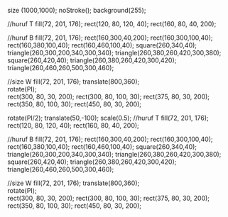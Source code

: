size (1000,1000);
noStroke();
   background(255); 


//huruf T
fill(72, 201, 176);
rect(120, 80, 120, 40);
rect(160, 80, 40, 200);

//huruf B
fill(72, 201, 176);
rect(160,300,40,200);
rect(160,300,100,40);
rect(160,380,100,40);
rect(160,460,100,40);
square(260,340,40);
triangle(260,300,200,340,300,340);
triangle(260,380,260,420,300,380);
square(260,420,40);
triangle(260,380,260,420,300,420);
triangle(260,460,260,500,300,460);

//size W
fill(72, 201, 176);
translate(800,360);   
rotate(PI);   
rect(300, 80, 30, 200);
rect(300, 80, 100, 30);
rect(375, 80, 30, 200);
rect(350, 80, 100, 30);
rect(450, 80, 30, 200);

rotate(PI/2);
translate(50,-100);
scale(0.5);
//huruf T
fill(72, 201, 176);
rect(120, 80, 120, 40);
rect(160, 80, 40, 200);

//huruf B
fill(72, 201, 176);
rect(160,300,40,200);
rect(160,300,100,40);
rect(160,380,100,40);
rect(160,460,100,40);
square(260,340,40);
triangle(260,300,200,340,300,340);
triangle(260,380,260,420,300,380);
square(260,420,40);
triangle(260,380,260,420,300,420);
triangle(260,460,260,500,300,460);

//size W
fill(72, 201, 176);
translate(800,360);   
rotate(PI);   
rect(300, 80, 30, 200);
rect(300, 80, 100, 30);
rect(375, 80, 30, 200);
rect(350, 80, 100, 30);
rect(450, 80, 30, 200);
